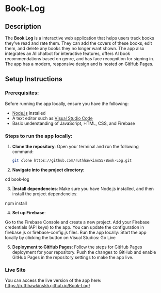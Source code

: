 # Book-Log

## Description
The **Book Log** is a interactive web application that helps users track books they've read and rate them. They can add the covers of these books, edit them, and delete any books they no longer want shown. The app also integrates an AI chatbot for interactive features, offers AI book recommendations based on genre, and has face recognition for signing in. The app has a modern, responsive design and is hosted on GitHub Pages.

## Setup Instructions

### Prerequisites:
Before running the app locally, ensure you have the following:
- [Node.js](https://nodejs.org) installed
- A text editor such as [Visual Studio Code](https://code.visualstudio.com/)
- Basic understanding of JavaScript, HTML, CSS, and Firebase

### Steps to run the app locally:

1. **Clone the repository**:
   Open your terminal and run the following command:
   ```bash
   git clone https://github.com/ruthhawkins55/Book-Log.git
2. **Navigate into the project directory**:

cd book-log

3. |**Install dependencies**: 
Make sure you have Node.js installed, and then install the project dependencies:

npm install


4. **Set up Firebase**:

Go to the Firebase Console and create a new project.
Add your Firebase credentials (API keys) to the app. You can update the configuration in firebase.js or firebase-config.js files.
Run the app locally: Start the app locally by clicking the button on Visual Studios:
Go Live


5. **Deployment to GitHub Pages**:
Follow the steps for GitHub Pages deployment for your repository.
Push the changes to GitHub and enable GitHub Pages in the repository settings to make the app live.

### Live Site
You can access the live version of the app here: https://ruthhawkins55.github.io/Book-Log/


